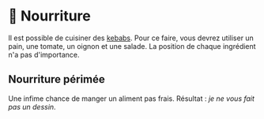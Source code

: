 # 🥙 Nourriture

Il est possible de cuisiner des [kebabs](../crafts/kebab.md). Pour ce faire, vous devrez utiliser un pain, une tomate, un oignon et une salade. La position de chaque ingrédient n'a pas d'importance.

## Nourriture périmée

Une infime chance de manger un aliment pas frais. Résultat : _je ne vous fait pas un dessin_.
